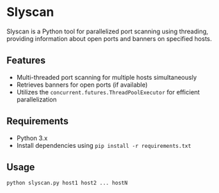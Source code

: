 # Slyscan

Slyscan is a Python tool for parallelized port scanning using threading, providing information about open ports and banners on specified hosts.

## Features

- Multi-threaded port scanning for multiple hosts simultaneously
- Retrieves banners for open ports (if available)
- Utilizes the `concurrent.futures.ThreadPoolExecutor` for efficient parallelization

## Requirements

- Python 3.x
- Install dependencies using `pip install -r requirements.txt`

## Usage

```bash
python slyscan.py host1 host2 ... hostN
